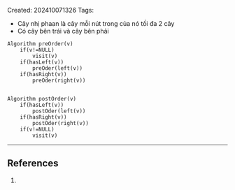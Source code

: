 Created: 202410071326
Tags: 

- Cây nhị phaan là cây mỗi nút trong của nó tối đa 2 cây
- Có cây bên trái và cây bên phải

```
Algorithm preOrder(v)
	if(v!=NULL)
		visit(v)
	if(hasLeft(v))
		preOder(left(v))
	if(hasRight(v))
		preOder(right(v))


Algorithm postOrder(v)
	if(hasLeft(v))
		postOder(left(v))
	if(hasRight(v))
		postOder(right(v))
	if(v!=NULL)
		visit(v)
```

-----
## References
1.
